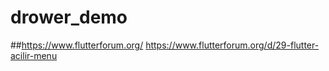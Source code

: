 # drower_demo

##https://www.flutterforum.org/
https://www.flutterforum.org/d/29-flutter-acilir-menu
